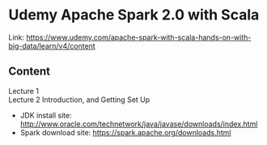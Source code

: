 # Udemy Apache Spark 2.0 with Scala
Link: https://www.udemy.com/apache-spark-with-scala-hands-on-with-big-data/learn/v4/content

## Content
Lecture 1 <br>
Lecture 2 Introduction, and Getting Set Up 
 * JDK install site: http://www.oracle.com/technetwork/java/javase/downloads/index.html
 * Spark download site: https://spark.apache.org/downloads.html
